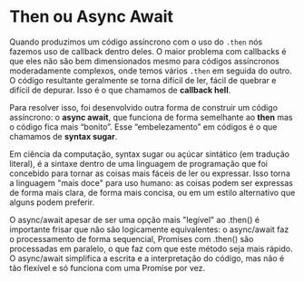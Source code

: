 # Then ou Async Await

Quando produzimos um código assíncrono com o uso do `.then` nós fazemos uso de callback dentro deles. O maior problema com callbacks é que eles não são bem dimensionados mesmo para códigos assíncronos moderadamente complexos, onde temos vários `.then` em seguida do outro. O código resultante geralmente se torna difícil de ler, fácil de quebrar e difícil de depurar. Isso é o que chamamos de **callback hell**.

Para resolver isso, foi desenvolvido outra forma de construir um código assíncrono: o **async await**, que funciona de forma semelhante ao **then** mas o código fica mais “bonito”. Esse “embelezamento” em códigos é o que chamamos de **syntax sugar**.

Em ciência da computação, syntax sugar ou açúcar sintático (em tradução literal), é a sintaxe dentro de uma linguagem de programação que foi concebido para tornar as coisas mais fáceis de ler ou expressar. Isso torna a linguagem "mais doce" para uso humano: as coisas podem ser expressas de forma mais clara, de forma mais concisa, ou em um estilo alternativo que alguns podem preferir.

O async/await apesar de ser uma opção mais "legível" ao .then() é importante frisar que não são logicamente equivalentes: o async/await faz o processamento de forma sequencial, Promises com .then() são processadas em paralelo, o que faz com que este método seja mais rápido. O async/await simplifica a escrita e a interpretação do código, mas não é tão flexível e só funciona com uma Promise por vez.